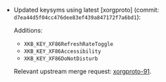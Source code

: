 - Updated keysyms using latest [xorgproto] (commit: `d7ea44d5f04cc476dee83ef439a847172f7a6bd1`):

  Additions:

  - `XKB_KEY_XF86RefreshRateToggle`
  - `XKB_KEY_XF86Accessibility`
  - `XKB_KEY_XF86DoNotDisturb`

  Relevant upstream merge request: [xorgproto-91].

  [xorgproto-91]: https://gitlab.freedesktop.org/xorg/proto/xorgproto/-/merge_requests/91

